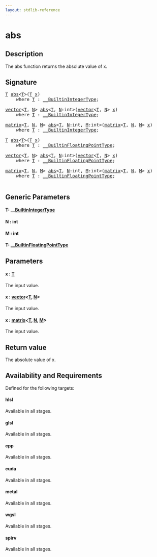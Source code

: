 ```yaml
---
layout: stdlib-reference
---
```


# abs

## Description

The abs function returns the absolute value of x.



## Signature 

<pre>
<a href="abs.html#typeparam-T" class="code_type">T</a> <a href="abs.html">abs</a>&lt;<a href="abs.html#typeparam-T" class="code_type">T</a>&gt;(<a href="abs.html#typeparam-T" class="code_type">T</a> <a href="abs.html#decl-x" class="code_param">x</a>)
    <span class='code_keyword'>where</span> <a href="abs.html#typeparam-T" class="code_type">T</a> : <a href="../interfaces/0_builtinintegertype-029g/index.html" class="code_type">__BuiltinIntegerType</a>;

<a href="../types/vector/index.html" class="code_type">vector</a>&lt;<a href="abs.html#typeparam-T" class="code_type">T</a>, <a href="abs.html#decl-N" class="code_var">N</a>&gt; <a href="abs.html">abs</a>&lt;<a href="abs.html#typeparam-T" class="code_type">T</a>, <a href="abs.html#decl-N" class="code_var">N</a>:<span class="code_keyword">int</span>&gt;(<a href="../types/vector/index.html" class="code_type">vector</a>&lt;<a href="abs.html#typeparam-T" class="code_type">T</a>, <a href="abs.html#decl-N" class="code_var">N</a>&gt; <a href="abs.html#decl-x" class="code_param">x</a>)
    <span class='code_keyword'>where</span> <a href="abs.html#typeparam-T" class="code_type">T</a> : <a href="../interfaces/0_builtinintegertype-029g/index.html" class="code_type">__BuiltinIntegerType</a>;

<a href="../types/matrix/index.html" class="code_type">matrix</a>&lt;<a href="abs.html#typeparam-T" class="code_type">T</a>, <a href="abs.html#decl-N" class="code_var">N</a>, <a href="abs.html#decl-M" class="code_var">M</a>&gt; <a href="abs.html">abs</a>&lt;<a href="abs.html#typeparam-T" class="code_type">T</a>, <a href="abs.html#decl-N" class="code_var">N</a>:<span class="code_keyword">int</span>, <a href="abs.html#decl-M" class="code_var">M</a>:<span class="code_keyword">int</span>&gt;(<a href="../types/matrix/index.html" class="code_type">matrix</a>&lt;<a href="abs.html#typeparam-T" class="code_type">T</a>, <a href="abs.html#decl-N" class="code_var">N</a>, <a href="abs.html#decl-M" class="code_var">M</a>&gt; <a href="abs.html#decl-x" class="code_param">x</a>)
    <span class='code_keyword'>where</span> <a href="abs.html#typeparam-T" class="code_type">T</a> : <a href="../interfaces/0_builtinintegertype-029g/index.html" class="code_type">__BuiltinIntegerType</a>;

<a href="abs.html#typeparam-T" class="code_type">T</a> <a href="abs.html">abs</a>&lt;<a href="abs.html#typeparam-T" class="code_type">T</a>&gt;(<a href="abs.html#typeparam-T" class="code_type">T</a> <a href="abs.html#decl-x" class="code_param">x</a>)
    <span class='code_keyword'>where</span> <a href="abs.html#typeparam-T" class="code_type">T</a> : <a href="../interfaces/0_builtinfloatingpointtype-029hm/index.html" class="code_type">__BuiltinFloatingPointType</a>;

<a href="../types/vector/index.html" class="code_type">vector</a>&lt;<a href="abs.html#typeparam-T" class="code_type">T</a>, <a href="abs.html#decl-N" class="code_var">N</a>&gt; <a href="abs.html">abs</a>&lt;<a href="abs.html#typeparam-T" class="code_type">T</a>, <a href="abs.html#decl-N" class="code_var">N</a>:<span class="code_keyword">int</span>&gt;(<a href="../types/vector/index.html" class="code_type">vector</a>&lt;<a href="abs.html#typeparam-T" class="code_type">T</a>, <a href="abs.html#decl-N" class="code_var">N</a>&gt; <a href="abs.html#decl-x" class="code_param">x</a>)
    <span class='code_keyword'>where</span> <a href="abs.html#typeparam-T" class="code_type">T</a> : <a href="../interfaces/0_builtinfloatingpointtype-029hm/index.html" class="code_type">__BuiltinFloatingPointType</a>;

<a href="../types/matrix/index.html" class="code_type">matrix</a>&lt;<a href="abs.html#typeparam-T" class="code_type">T</a>, <a href="abs.html#decl-N" class="code_var">N</a>, <a href="abs.html#decl-M" class="code_var">M</a>&gt; <a href="abs.html">abs</a>&lt;<a href="abs.html#typeparam-T" class="code_type">T</a>, <a href="abs.html#decl-N" class="code_var">N</a>:<span class="code_keyword">int</span>, <a href="abs.html#decl-M" class="code_var">M</a>:<span class="code_keyword">int</span>&gt;(<a href="../types/matrix/index.html" class="code_type">matrix</a>&lt;<a href="abs.html#typeparam-T" class="code_type">T</a>, <a href="abs.html#decl-N" class="code_var">N</a>, <a href="abs.html#decl-M" class="code_var">M</a>&gt; <a href="abs.html#decl-x" class="code_param">x</a>)
    <span class='code_keyword'>where</span> <a href="abs.html#typeparam-T" class="code_type">T</a> : <a href="../interfaces/0_builtinfloatingpointtype-029hm/index.html" class="code_type">__BuiltinFloatingPointType</a>;

</pre>

## Generic Parameters

####  <a id="typeparam-T"></a>T: [\_\_BuiltinIntegerType](../interfaces/0_builtinintegertype-029g/index.html)
####  <a id="decl-N"></a>N  : int
####  <a id="decl-M"></a>M  : int
####  <a id="typeparam-T"></a>T: [\_\_BuiltinFloatingPointType](../interfaces/0_builtinfloatingpointtype-029hm/index.html)

## Parameters

####  <a id="decl-x"></a>x  : [T](abs.html#typeparam-T)
The input value.

####  <a id="decl-x"></a>x  : [vector](../types/vector/index.html)\<[T](../types/vector/index.html#typeparam-T), [N](../types/vector/index.html#decl-N)\>
The input value.

####  <a id="decl-x"></a>x  : [matrix](../types/matrix/index.html)\<[T](../types/matrix/t-0.html), [N](../types/matrix/index.html#decl-N), [M](../types/matrix/index.html#decl-M)\>
The input value.


## Return value
The absolute value of x.


## Availability and Requirements

Defined for the following targets:

#### hlsl
Available in all stages.

#### glsl
Available in all stages.

#### cpp
Available in all stages.

#### cuda
Available in all stages.

#### metal
Available in all stages.

#### wgsl
Available in all stages.

#### spirv
Available in all stages.



